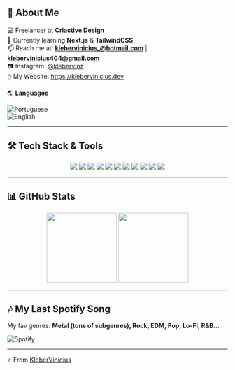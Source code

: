## 🚀 About Me  

💻 Freelancer at **Criactive Design**  
🌱 Currently learning **Next.js** & **TailwindCSS**  
📫 Reach me at: **klebervinicius_@hotmail.com** | **klebervinicius404@gmail.com**  
📷 Instagram: [@klebervinz](https://instagram.com/klebervinz)  
🖱️ My Website: https://klebervinicius.dev

🌎 **Languages**  

![Portuguese](https://img.shields.io/badge/Language-Portuguese-1E5631?style=for-the-badge) <br> 
![English](https://img.shields.io/badge/Language-English-00247D?style=for-the-badge)  

---

## 🛠️ Tech Stack & Tools  

<p align="center">
  <img src="https://img.shields.io/badge/HTML5-E34F26?style=for-the-badge&logo=html5&logoColor=white"/>
  <img src="https://img.shields.io/badge/CSS3-1572B6?style=for-the-badge&logo=css3&logoColor=white"/>
  <img src="https://img.shields.io/badge/JavaScript-F7DF1E?style=for-the-badge&logo=javascript&logoColor=black"/>
  <img src="https://img.shields.io/badge/TypeScript-3178C6?style=for-the-badge&logo=typescript&logoColor=white"/>
  <img src="https://img.shields.io/badge/React-20232A?style=for-the-badge&logo=react&logoColor=61DAFB"/>
  <img src="https://img.shields.io/badge/Next.js-000000?style=for-the-badge&logo=nextdotjs&logoColor=white"/>
  <img src="https://img.shields.io/badge/Tailwind_CSS-38B2AC?style=for-the-badge&logo=tailwindcss&logoColor=white"/>
  <img src="https://img.shields.io/badge/SCSS-CC6699?style=for-the-badge&logo=sass&logoColor=white"/>
  <img src="https://img.shields.io/badge/Git-F05032?style=for-the-badge&logo=git&logoColor=white"/>
  <img src="https://img.shields.io/badge/GitHub-181717?style=for-the-badge&logo=github&logoColor=white"/>
  <img src="https://img.shields.io/badge/Node.js-43853D?style=for-the-badge&logo=node.js&logoColor=white"/>
</p>

---

## 📊 GitHub Stats  

<p align="center">
  <img src="https://github-readme-stats.vercel.app/api?username=klebr55&show_icons=true&theme=radical" height="160"/>
  <img src="https://github-readme-stats.vercel.app/api/top-langs/?username=klebr55&layout=compact&theme=radical" height="160"/>
</p>

---

## 🎶 My Last Spotify Song  

My fav genres: **Metal (tons of subgenres), Rock, EDM, Pop, Lo-Fi, R&B...**

![Spotify](https://spotify-recently-played-readme.vercel.app/api?user=4cn4vplg9t7h97cg73lrbgp2s&count=1&unique={true})

---

⭐️ From [KleberVinícius](https://github.com/klebr55)
